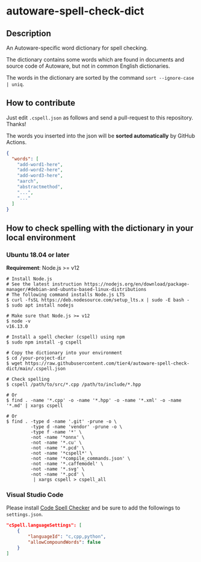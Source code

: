 # autoware-spell-check-dict

## Description

An Autoware-specific word dictionary for spell checking.

The dictionary contains some words which are found in documents and source code of Autoware, but not in common English dictionaries.

The words in the dictionary are sorted by the command `sort --ignore-case | uniq`.

## How to contribute

Just edit `.cspell.json` as follows and send a pull-request to this repository. Thanks!

The words you inserted into the json will be **sorted automatically** by GitHub Actions.

```json
{
  "words": [
    "add-word1-here",
    "add-word2-here",
    "add-word3-here",
    "aarch",
    "abstractmethod",
    "...",
    "..."
  ]
}
```

## How to check spelling with the dictionary in your local environment

### Ubuntu 18.04 or later

**Requirement**: Node.js >= v12

```shell
# Install Node.js
# See the latest instruction https://nodejs.org/en/download/package-manager/#debian-and-ubuntu-based-linux-distributions
# The following command installs Node.js LTS
$ curl -fsSL https://deb.nodesource.com/setup_lts.x | sudo -E bash -
$ sudo apt install nodejs

# Make sure that Node.js >= v12
$ node -v
v16.13.0

# Install a spell checker (cspell) using npm
$ sudo npm install -g cspell

# Copy the dictionary into your environment
$ cd /your-project-dir
$ wget https://raw.githubusercontent.com/tier4/autoware-spell-check-dict/main/.cspell.json

# Check spelling
$ cspell /path/to/src/*.cpp /path/to/include/*.hpp

# Or
$ find . -name '*.cpp' -o -name '*.hpp' -o -name '*.xml' -o -name '*.md' | xargs cspell

# Or
$ find . -type d -name '.git' -prune -o \
         -type d -name 'vendor' -prune -o \
         -type f -name '*' \
         -not -name '*onnx' \
         -not -name '*.cu' \
         -not -name '*.pcd' \
         -not -name '*cspell*' \
         -not -name '*compile_commands.json' \
         -not -name '*.caffemodel' \
         -not -name '*.svg' \
         -not -name '*.pcd' \
          | xargs cspell > cspell_all
```

### Visual Studio Code

Please install [Code Spell Checker](https://marketplace.visualstudio.com/items?itemName=streetsidesoftware.code-spell-checker) and be sure to add the followings to `settings.json`.

```json
"cSpell.languageSettings": [
    {
        "languageId": "c,cpp,python",
        "allowCompoundWords": false
    }
]
```
